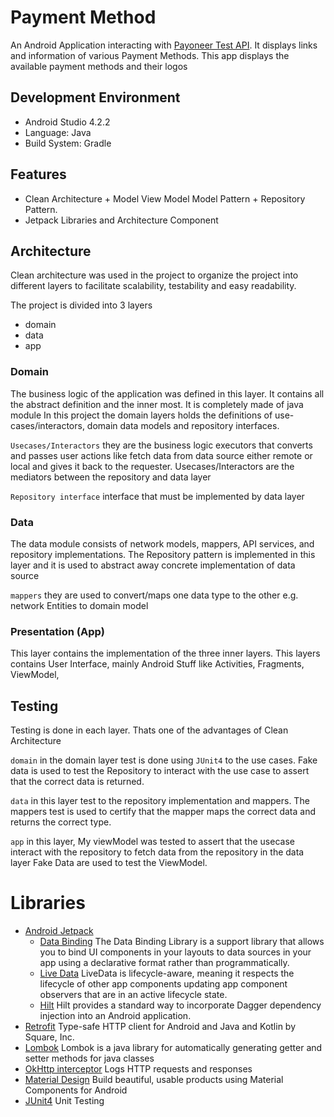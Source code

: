 # Payment Method
An Android Application interacting with [Payoneer Test API](https://raw.githubusercontent.com/optile/checkout-android/develop/shared-test/lists/listresult.json).
It displays links and information of various Payment Methods. This app displays the available payment methods and their logos

## Development Environment
* Android Studio 4.2.2
* Language: Java
* Build System: Gradle

## Features
* Clean Architecture + Model View Model Model Pattern + Repository Pattern.
* Jetpack Libraries and Architecture Component

## Architecture
Clean architecture was used in the project to organize the project into different layers to facilitate scalability, testability and easy readability.

The project is divided into 3 layers
* domain
* data
* app

### Domain
The business logic of the application was defined in this layer. It contains all the abstract definition and the inner most. It is completely made of java module
In this project the domain layers holds the definitions of use-cases/interactors, domain data models and repository interfaces.

```Usecases/Interactors```  they are the business logic executors that converts and passes user actions like fetch data from data source either remote or local and gives it back to the requester.
Usecases/Interactors are the mediators between the repository and data layer

```Repository interface``` interface that must be implemented by data layer

### Data
The data module consists of network models, mappers, API services, and repository implementations. The Repository pattern is implemented in this layer and it is used to abstract
away concrete implementation of data source

```mappers```  they are used to convert/maps one data type to the other e.g. network Entities to domain model

### Presentation (App)
This layer contains the implementation of the three inner layers. This layers contains  User Interface, mainly Android Stuff like Activities, Fragments, ViewModel,


## Testing
Testing is done in each layer. Thats one of the advantages of Clean Architecture

```domain``` in the domain layer test is done using ```JUnit4``` to the use cases. Fake data is used to test the Repository to interact with the use case to assert that the correct data is returned.

```data``` in this layer test to the repository implementation and mappers. The mappers test is used to certify that the mapper maps the correct data and returns the correct type.

```app``` in this layer, My viewModel was tested to assert that the usecase interact with the repository to fetch data from the repository in the data layer
Fake Data are used to test the ViewModel.

# Libraries
* [Android Jetpack](https://developer.android.com/jetpack)
   * [Data Binding](https://developer.android.com/topic/libraries/data-binding/) The Data Binding Library is a support library that allows you to bind UI components in your layouts to data sources in your app using a declarative format rather than programmatically.
   * [Live Data](https://developer.android.com/topic/libraries/architecture/livedata) LiveData is lifecycle-aware, meaning it respects the lifecycle of other app components updating app component observers that are in an active lifecycle state.
   * [Hilt](https://dagger.dev/hilt/) Hilt provides a standard way to incorporate Dagger dependency injection into an Android application.
* [Retrofit](https://square.github.io/retrofit/) Type-safe HTTP client for Android and Java and Kotlin by Square, Inc.
* [Lombok](https://github.com/projectlombok/lombok) Lombok is a java library for automatically generating getter and setter methods for java classes
* [OkHttp interceptor](https://github.com/square/okhttp/tree/master/okhttp-logging-interceptor) Logs HTTP requests and responses
* [Material Design](https://material.io/develop/android/) Build beautiful, usable products using Material Components for Android
* [JUnit4](https://junit.org/junit4/) Unit Testing
